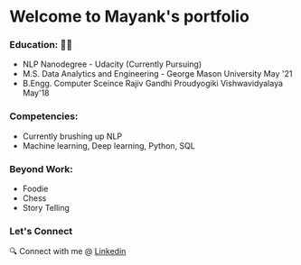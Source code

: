 
# Welcome to Mayank's portfolio 

### Education: :man_student:
- NLP Nanodegree - Udacity (Currently Pursuing)
- M.S. Data Analytics and Engineering - George Mason University May '21
- B.Engg. Computer Sceince Rajiv Gandhi Proudyogiki Vishwavidyalaya May'18

### Competencies:
- Currently brushing up NLP
- Machine learning, Deep learning, Python, SQL

### Beyond Work:
- Foodie
- Chess
- Story Telling

### Let's Connect
:mag: Connect with me @ [Linkedin](https://www.linkedin.com/in/mayank-dubey11/)

